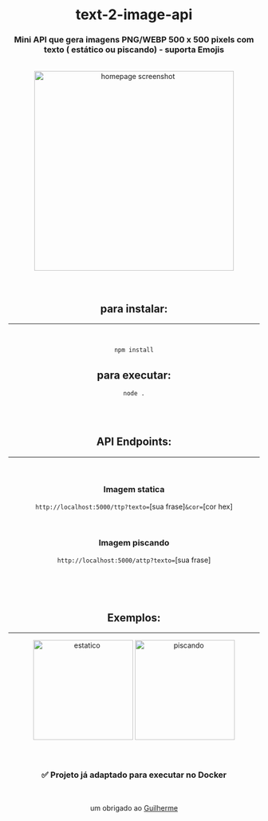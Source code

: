 <center>
<h1>text-2-image-api</h1>

### Mini API que gera imagens PNG/WEBP 500 x 500 pixels com texto ( estático ou piscando) - suporta Emojis
<br>
<img src="https://github.com/erickythierry/text-2-image-api/blob/main/screenshot.jpg?raw=true" alt="homepage screenshot" height="400">
<br>
<br>
<br>

## para instalar:

<hr>
<br>

```js 
npm install
```
<h2>para executar:</h3>

```
node .
```
<br>
<br>

## API Endpoints:

<hr>
<br>

### Imagem statica

`http://localhost:5000/ttp?texto=`[sua frase]`&cor=`[cor hex]

<br>

### Imagem piscando

`http://localhost:5000/attp?texto=`[sua frase]


<br>
<br>
<br>

## Exemplos:

<hr>
<img src="https://github.com/erickythierry/text-2-image-api/blob/main/exemploEstatico.webp?raw=true" alt="estatico" height="200">
<img src="https://github.com/erickythierry/text-2-image-api/blob/main/exemploAnimado.webp?raw=true" alt="piscando" height="200">
<br>
<br>
<br>
<h3>✅ Projeto já adaptado para executar no Docker</h3>
<br>
<p>um obrigado ao <a href="https://github.com/guiguicdd">Guilherme</a></p> 
</center>